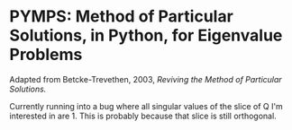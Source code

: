 # PYMPS: Method of Particular Solutions, in Python, for Eigenvalue Problems

Adapted from Betcke-Trevethen, 2003, *Reviving the Method of Particular 
Solutions.*

Currently running into a bug where all singular values of the slice of Q 
I'm interested in are 1. This is probably because that slice is still 
orthogonal.
